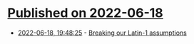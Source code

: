 # [Published on 2022-06-18](index.md)

* [2022-06-18, 19:48:25](https://news.ycombinator.com/item?id=31793143) - [Breaking our Latin-1 assumptions](https://manishearth.github.io/blog/2017/01/15/breaking-our-latin-1-assumptions/)
